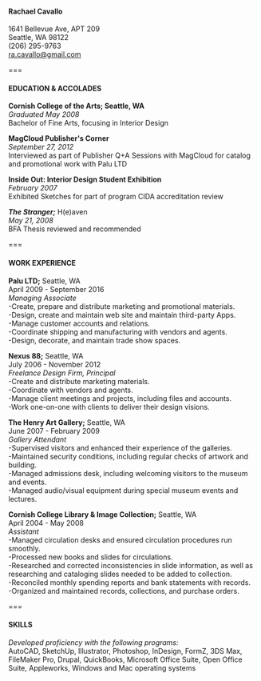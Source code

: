 #### Rachael Cavallo ####
1641 Bellevue Ave, APT 209   
Seattle, WA 98122   
(206) 295-9763   
ra.cavallo@gmail.com   


===
#### EDUCATION & ACCOLADES ####
__Cornish College of the Arts; Seattle, WA__   
*Graduated May 2008*   
Bachelor of Fine Arts, focusing in Interior Design

__MagCloud Publisher's Corner__   
*September 27, 2012*   
Interviewed as part of Publisher Q+A Sessions with MagCloud for catalog and promotional work with Palu LTD

__Inside Out: Interior Design Student Exhibition__   
*February 2007*   
Exhibited Sketches for part of program CIDA accreditation review

__*The Stranger;*__ H(e)aven   
*May 21, 2008*   
BFA Thesis reviewed and recommended

===
#### WORK EXPERIENCE
__Palu LTD;__ Seattle, WA   
April 2009 - September 2016   
*Managing Associate*   
-Create, prepare and distribute marketing and promotional materials.   
-Design, create and maintain web site and maintain third-party Apps.   
-Manage customer accounts and relations.   
-Coordinate shipping and manufacturing with vendors and agents.   
-Design, decorate, and maintain trade show spaces.   

__Nexus 88;__ Seattle, WA   
July 2006 - November 2012   
*Freelance Design Firm, Principal*   
-Create and distribute marketing materials.   
-Coordinate with vendors and agents.   
-Manage client meetings and projects, including files and accounts.   
-Work one-on-one with clients to deliver their design visions.   

__The Henry Art Gallery;__ Seattle, WA   
June 2007 - February 2009   
*Gallery Attendant*   
-Supervised visitors and enhanced their experience of the galleries.   
-Maintained security conditions, including regular checks of artwork and building.   
-Managed admissions desk, including welcoming visitors to the museum and events.   
-Managed audio/visual equipment during special museum events and lectures.   

__Cornish College Library & Image Collection;__ Seattle, WA   
April 2004 - May 2008   
*Assistant*   
-Managed circulation desks and ensured circulation procedures run smoothly.   
-Processed new books and slides for circulations.   
-Researched and corrected inconsistencies in slide information, as well as researching and cataloging slides needed to be added to collection.   
-Reconciled monthly spending reports and bank statements with records.   
-Organized and maintained records, collections, and purchase orders.   

===
#### SKILLS
*Developed proficiency with the following programs:*   
AutoCAD, SketchUp, Illustrator, Photoshop, InDesign, FormZ, 3DS Max, FileMaker Pro, Drupal, QuickBooks, Microsoft Office Suite, Open Office Suite, Appleworks, Windows and Mac operating systems
